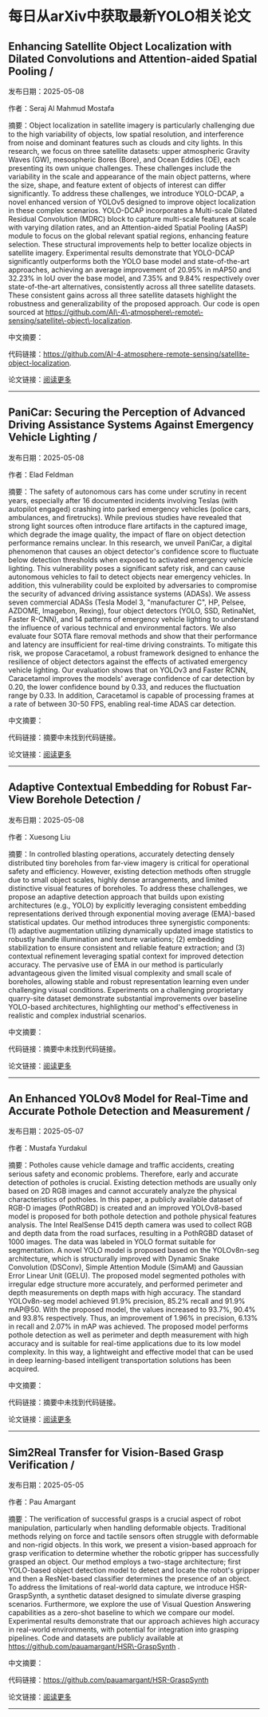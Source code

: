 # 每日从arXiv中获取最新YOLO相关论文


## Enhancing Satellite Object Localization with Dilated Convolutions and Attention\-aided Spatial Pooling / 

发布日期：2025-05-08

作者：Seraj Al Mahmud Mostafa

摘要：Object localization in satellite imagery is particularly challenging due to the high variability of objects, low spatial resolution, and interference from noise and dominant features such as clouds and city lights. In this research, we focus on three satellite datasets: upper atmospheric Gravity Waves \(GW\), mesospheric Bores \(Bore\), and Ocean Eddies \(OE\), each presenting its own unique challenges. These challenges include the variability in the scale and appearance of the main object patterns, where the size, shape, and feature extent of objects of interest can differ significantly. To address these challenges, we introduce YOLO\-DCAP, a novel enhanced version of YOLOv5 designed to improve object localization in these complex scenarios. YOLO\-DCAP incorporates a Multi\-scale Dilated Residual Convolution \(MDRC\) block to capture multi\-scale features at scale with varying dilation rates, and an Attention\-aided Spatial Pooling \(AaSP\) module to focus on the global relevant spatial regions, enhancing feature selection. These structural improvements help to better localize objects in satellite imagery. Experimental results demonstrate that YOLO\-DCAP significantly outperforms both the YOLO base model and state\-of\-the\-art approaches, achieving an average improvement of 20.95% in mAP50 and 32.23% in IoU over the base model, and 7.35% and 9.84% respectively over state\-of\-the\-art alternatives, consistently across all three satellite datasets. These consistent gains across all three satellite datasets highlight the robustness and generalizability of the proposed approach. Our code is open sourced at https://github.com/AI\-4\-atmosphere\-remote\-sensing/satellite\-object\-localization.

中文摘要：


代码链接：https://github.com/AI-4-atmosphere-remote-sensing/satellite-object-localization.

论文链接：[阅读更多](http://arxiv.org/abs/2505.05599v1)

---


## PaniCar: Securing the Perception of Advanced Driving Assistance Systems Against Emergency Vehicle Lighting / 

发布日期：2025-05-08

作者：Elad Feldman

摘要：The safety of autonomous cars has come under scrutiny in recent years, especially after 16 documented incidents involving Teslas \(with autopilot engaged\) crashing into parked emergency vehicles \(police cars, ambulances, and firetrucks\). While previous studies have revealed that strong light sources often introduce flare artifacts in the captured image, which degrade the image quality, the impact of flare on object detection performance remains unclear. In this research, we unveil PaniCar, a digital phenomenon that causes an object detector's confidence score to fluctuate below detection thresholds when exposed to activated emergency vehicle lighting. This vulnerability poses a significant safety risk, and can cause autonomous vehicles to fail to detect objects near emergency vehicles. In addition, this vulnerability could be exploited by adversaries to compromise the security of advanced driving assistance systems \(ADASs\). We assess seven commercial ADASs \(Tesla Model 3, "manufacturer C", HP, Pelsee, AZDOME, Imagebon, Rexing\), four object detectors \(YOLO, SSD, RetinaNet, Faster R\-CNN\), and 14 patterns of emergency vehicle lighting to understand the influence of various technical and environmental factors. We also evaluate four SOTA flare removal methods and show that their performance and latency are insufficient for real\-time driving constraints. To mitigate this risk, we propose Caracetamol, a robust framework designed to enhance the resilience of object detectors against the effects of activated emergency vehicle lighting. Our evaluation shows that on YOLOv3 and Faster RCNN, Caracetamol improves the models' average confidence of car detection by 0.20, the lower confidence bound by 0.33, and reduces the fluctuation range by 0.33. In addition, Caracetamol is capable of processing frames at a rate of between 30\-50 FPS, enabling real\-time ADAS car detection.

中文摘要：


代码链接：摘要中未找到代码链接。

论文链接：[阅读更多](http://arxiv.org/abs/2505.05183v1)

---


## Adaptive Contextual Embedding for Robust Far\-View Borehole Detection / 

发布日期：2025-05-08

作者：Xuesong Liu

摘要：In controlled blasting operations, accurately detecting densely distributed tiny boreholes from far\-view imagery is critical for operational safety and efficiency. However, existing detection methods often struggle due to small object scales, highly dense arrangements, and limited distinctive visual features of boreholes. To address these challenges, we propose an adaptive detection approach that builds upon existing architectures \(e.g., YOLO\) by explicitly leveraging consistent embedding representations derived through exponential moving average \(EMA\)\-based statistical updates.   Our method introduces three synergistic components: \(1\) adaptive augmentation utilizing dynamically updated image statistics to robustly handle illumination and texture variations; \(2\) embedding stabilization to ensure consistent and reliable feature extraction; and \(3\) contextual refinement leveraging spatial context for improved detection accuracy. The pervasive use of EMA in our method is particularly advantageous given the limited visual complexity and small scale of boreholes, allowing stable and robust representation learning even under challenging visual conditions. Experiments on a challenging proprietary quarry\-site dataset demonstrate substantial improvements over baseline YOLO\-based architectures, highlighting our method's effectiveness in realistic and complex industrial scenarios.

中文摘要：


代码链接：摘要中未找到代码链接。

论文链接：[阅读更多](http://arxiv.org/abs/2505.05008v1)

---


## An Enhanced YOLOv8 Model for Real\-Time and Accurate Pothole Detection and Measurement / 

发布日期：2025-05-07

作者：Mustafa Yurdakul

摘要：Potholes cause vehicle damage and traffic accidents, creating serious safety and economic problems. Therefore, early and accurate detection of potholes is crucial. Existing detection methods are usually only based on 2D RGB images and cannot accurately analyze the physical characteristics of potholes. In this paper, a publicly available dataset of RGB\-D images \(PothRGBD\) is created and an improved YOLOv8\-based model is proposed for both pothole detection and pothole physical features analysis. The Intel RealSense D415 depth camera was used to collect RGB and depth data from the road surfaces, resulting in a PothRGBD dataset of 1000 images. The data was labeled in YOLO format suitable for segmentation. A novel YOLO model is proposed based on the YOLOv8n\-seg architecture, which is structurally improved with Dynamic Snake Convolution \(DSConv\), Simple Attention Module \(SimAM\) and Gaussian Error Linear Unit \(GELU\). The proposed model segmented potholes with irregular edge structure more accurately, and performed perimeter and depth measurements on depth maps with high accuracy. The standard YOLOv8n\-seg model achieved 91.9% precision, 85.2% recall and 91.9% mAP@50. With the proposed model, the values increased to 93.7%, 90.4% and 93.8% respectively. Thus, an improvement of 1.96% in precision, 6.13% in recall and 2.07% in mAP was achieved. The proposed model performs pothole detection as well as perimeter and depth measurement with high accuracy and is suitable for real\-time applications due to its low model complexity. In this way, a lightweight and effective model that can be used in deep learning\-based intelligent transportation solutions has been acquired.

中文摘要：


代码链接：摘要中未找到代码链接。

论文链接：[阅读更多](http://arxiv.org/abs/2505.04207v1)

---


## Sim2Real Transfer for Vision\-Based Grasp Verification / 

发布日期：2025-05-05

作者：Pau Amargant

摘要：The verification of successful grasps is a crucial aspect of robot manipulation, particularly when handling deformable objects. Traditional methods relying on force and tactile sensors often struggle with deformable and non\-rigid objects. In this work, we present a vision\-based approach for grasp verification to determine whether the robotic gripper has successfully grasped an object. Our method employs a two\-stage architecture; first YOLO\-based object detection model to detect and locate the robot's gripper and then a ResNet\-based classifier determines the presence of an object. To address the limitations of real\-world data capture, we introduce HSR\-GraspSynth, a synthetic dataset designed to simulate diverse grasping scenarios. Furthermore, we explore the use of Visual Question Answering capabilities as a zero\-shot baseline to which we compare our model. Experimental results demonstrate that our approach achieves high accuracy in real\-world environments, with potential for integration into grasping pipelines. Code and datasets are publicly available at https://github.com/pauamargant/HSR\-GraspSynth .

中文摘要：


代码链接：https://github.com/pauamargant/HSR-GraspSynth

论文链接：[阅读更多](http://arxiv.org/abs/2505.03046v1)

---

